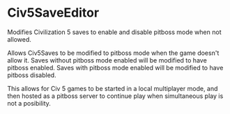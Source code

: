 # Civ5SaveEditor
Modifies Civilization 5 saves to enable and disable pitboss mode when not allowed.

Allows Civ5Saves to be modified to pitboss mode when the game doesn't allow it.
Saves without pitboss mode enabled will be modified to have pitboss enabled.
Saves with pitboss mode enabled will be modified to have pitboss disabled.

This allows for Civ 5 games to be started in a local multiplayer mode, and then hosted as a pitboss server
to continue play when simultaneous play is not a posibility.
